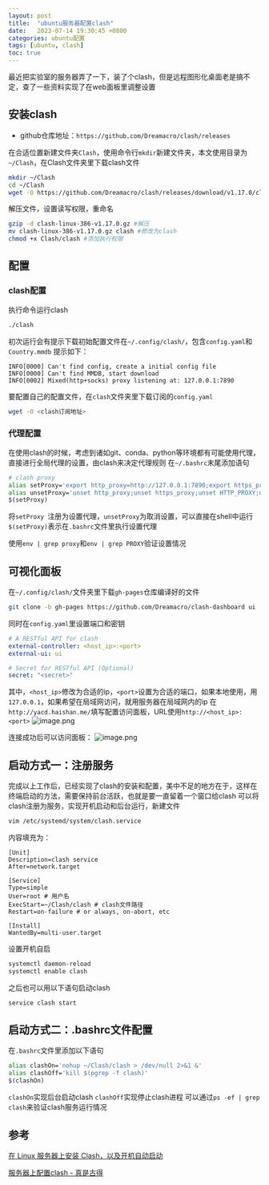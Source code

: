 ```yaml
---
layout: post
title:  "ubuntu服务器配置clash"
date:   2023-07-14 19:30:45 +0800
categories: ubuntu配置
tags: [ubuntu, clash]
toc: true
---
```


最近把实验室的服务器弄了一下，装了个clash，但是远程图形化桌面老是搞不定，查了一些资料实现了在web面板里调整设置

## 安装clash
- github仓库地址：`https://github.com/Dreamacro/clash/releases `

在合适位置新建文件夹`Clash`，使用命令行`mkdir`新建文件夹，本文使用目录为 `~/Clash`，在Clash文件夹里下载clash文件 
```bash
mkdir ~/Clash 
cd ~/Clash
wget -O https://github.com/Dreamacro/clash/releases/download/v1.17.0/clash-linux-386-v1.17.0.gz
```
解压文件，设置读写权限，重命名
```bash
gzip -d clash-linux-386-v1.17.0.gz #解压 
mv clash-linux-386-v1.17.0.gz clash #修改为clash
chmod +x Clash/clash #添加执行权限
```

## 配置

### clash配置

执行命令运行clash
```bash
./clash
```
初次运行会有提示下载初始配置文件在`~/.config/clash/`，包含`config.yaml`和`Country.mmdb`
提示如下：
```terminal
INFO[0000] Can't find config, create a initial config file 
INFO[0000] Can't find MMDB, start download              
INFO[0002] Mixed(http+socks) proxy listening at: 127.0.0.1:7890 
```
要配置自己的配置文件，在`clash`文件夹里下载订阅的`config.yaml`
```bash
wget -O <clash订阅地址>
```

### 代理配置

在使用clash的时候，考虑到诸如git、conda、python等环境都有可能使用代理，直接进行全局代理的设置，由clash来决定代理规则
在`~/.bashrc`末尾添加语句
```bash
# clash proxy
alias setProxy='export http_proxy=http://127.0.0.1:7890;export https_proxy=http://127.0.0.1:7890;export HTTP_PROXY=http://127.0.0.1:7890;export HTTPS_PROXY=http://127.0.0.1:7890'
alias unsetProxy='unset http_proxy;unset https_proxy;unset HTTP_PROXY;unset HTTPS_PROXY'
$(setProxy)
```
将`setProxy `注册为设置代理，`unsetProxy`为取消设置，可以直接在shell中运行
`$(setProxy)`表示在`.bashrc`文件里执行设置代理

使用`env | grep proxy`和`env | grep PROXY`验证设置情况

## 可视化面板
在`~/.config/clash/`文件夹里下载`gh-pages`仓库编译好的文件
```bash
git clone -b gh-pages https://github.com/Dreamacro/clash-dashboard ui
```
同时在`config.yaml`里设置端口和密钥
```yaml
# A RESTful API for clash
external-controller: <host_ip>:<port>
external-ui: ui

# Secret for RESTful API (Optional)
secret: "<secret>"
```
其中，`<host_ip>`修改为合适的ip，`<port>`设置为合适的端口，如果本地使用，用`127.0.0.1`，如果希望在局域网访问，就用服务器在局域网内的ip
在`http://yacd.haishan.me/`填写配置访问面板，URL使用`http://<host_ip>:<port>`
![image.png](https://cdn.jsdelivr.net/gh/Braised-Lamb/picbed/202307152011152.png)

连接成功后可以访问面板：
![image.png](https://cdn.jsdelivr.net/gh/Braised-Lamb/picbed/202307152011163.png)

## 启动方式一：注册服务

完成以上工作后，已经实现了clash的安装和配置，美中不足的地方在于，这样在终端启动的方法，需要保持前台活跃，也就是要一直留着一个窗口给clash
可以将clash注册为服务，实现开机启动和后台运行，新建文件
```bash
vim /etc/systemd/system/clash.service
```
内容填充为：
```
[Unit] 
Description=clash service 
After=network.target 

[Service] 
Type=simple 
User=root # 用户名
ExecStart=~/Clash/clash # clash文件路径 
Restart=on-failure # or always, on-abort, etc 

[Install] 
WantedBy=multi-user.target
```
设置开机自启
```bash
systemctl daemon-reload 
systemctl enable clash
```

之后也可以用以下语句启动clash
```bash
service clash start
```

## 启动方式二：.bashrc文件配置

在`.bashrc`文件里添加以下语句
```bash
alias clashOn='nohup ~/Clash/clash > /dev/null 2>&1 &'
alias clashOff='kill $(pgrep -f clash)'
$(clashOn)
```
`clashOn`实现后台启动clash
`clashOff`实现停止clash进程
可以通过`ps -ef | grep clash`来验证clash服务运行情况

## 参考
[在 Linux 服务器上安装 Clash，以及开机自动启动](https://www.xxpyy.top/detailed?id=14)

[服务器上配置clash - 真是古得](https://www.duckflew.cn/archives/fu-wu-qi-shang-pei-zhi-c-l-a-s-h)